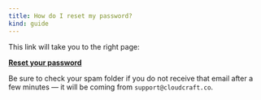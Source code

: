 ```yaml
---
title: How do I reset my password?
kind: guide
---
```


This link will take you to the right page:

**[Reset your password][1]**

Be sure to check your spam folder if you do not receive that email after a few minutes — it will be coming from `support@cloudcraft.co`.

[1]: https://app.cloudcraft.co/iforgot
